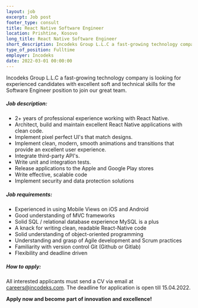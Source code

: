 ```yaml
---
layout: job 
excerpt: Job post 
footer_type: consult
title: React Native Software Engineer
location: Prishtine, Kosovo
long_title: React Native Software Engineer
short_description: Incodeks Group L.L.C a fast-growing technology company is looking for experienced candidates with excellent soft and technical skills for the Software Engineer position to join our great team.
type_of_position: Fulltime
employer: Incodeks
date: 2022-03-01 00:00:00
---
```


Incodeks Group L.L.C a fast-growing technology company is looking for experienced candidates with excellent soft and technical skills for the Software Engineer position to join our great team.

##### Job description:

- 2+ years of professional experience working with React Native.
- Architect, build and maintain excellent React Native applications with clean code.
- Implement pixel perfect UI's that match designs.
- Implement clean, modern, smooth animations and transitions that provide an excellent user experience.
- Integrate third-party API's.
- Write unit and integration tests.
- Release applications to the Apple and Google Play stores
- Write effective, scalable code
- Implement security and data protection solutions


##### Job requirements:

- Experienced in using Mobile Views on iOS and Android
- Good understanding of MVC frameworks
- Solid SQL / relational database experience MySQL is a plus
- A knack for writing clean, readable React-Native code
- Solid understanding of object-oriented programming
- Understanding and grasp of Agile development and Scrum practices
- Familiarity with version control Git (Github or Gitlab)
- Flexibility and deadline driven


##### How to apply: 

All interested applicants must send a CV via email at <a href="mailto:careers@incodeks.com?subject=Software Engineer - React Native" style="color:#5C46F9 !important">careers@incodeks.com</a>. The deadline for application is open till 15.04.2022.

<p style="font-weight: bold">Apply now and become part of innovation and excellence!</p>